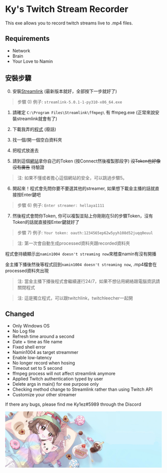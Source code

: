 # Ky's Twitch Stream Recorder
This exe allows you to record twitch streams live to .mp4 files.
## Requirements
- Network
- Brain
- Your Love to Namin

## 安裝步驟
0) 安裝[Streamlink](https://github.com/streamlink/windows-builds/releases) (最新版本就好，全部按下一步就好了)

>步驟 0) 例子: `streamlink-5.0.1-1-py310-x86_64.exe`

1) 請確定 `C:\Program Files\Streamlink\ffmpeg\` 有 ffmpeg.exe (正常來說安裝streamlink就會有了)

2) 下載我弄的[程式](https://github.com/Kylezhk/twitch-stream-recorder/releases/download/v300/twitch-recorder-v300.exe) (廢話)

3) 找一個/開一個空白資料夾

4) 把程式放進去

5) 請到這個[網站](https://twitchapps.com/tmi/)拿你自己的Token (按Connect然後複製那段字) ~~沒Token也好像沒有廣告~~ 待驗證
>注: 如果不懂或者擔心這個網站的安全，可以跳過步驟5。

6) 開起來！程式會先問你要不要選其他的streamer, 如果想下載金主播的話就直接按Enter鍵吧

>步驟 6) 例子: `Enter streamer: hellaya1111`

7) 然後程式會問你Token, 你可以複製並貼上你剛剛在5)的步驟Token，沒有Token的話就直接按Enter鍵就好了

>步驟 7) 例子: `Your token: oauth:1234565ep62w5yyh108d52juqq0euul`

>注: 第一次會自動生成processed資料夾跟recorded資料夾

程式會持續顯示出`namin1004 doesn't streaming now`來稽查namin有沒有開播

金主播下播後然後等程式回到`namin1004 doesn't streaming now`, .mp4檔會在processed資料夾出現

>注: 當金主播下播後程式會繼續運行24/7，如果不想佔用網絡跟電腦資訊請關閉程式

>注: 這是獨立程式，可以跟twitchlink，twitchleecher一起開

## Changed
- Only Windows OS
- No Log file
- Refresh time around a second
- Date + time as file name
- Fixed shell error
- Namin1004 as target streammer
- Enable low-latency
- No longer record when hosing
- Timeout set to 5 second
- ffmpeg process will not affect streamlink anymore
- Applied Twitch authentication typed by user 
- Delete args in main() for exe purpose only
- Checking method change to Streamlink rather than using Twitch API
- Customize your other streamer

If there any bugs, please find me Ky1ez#5989 through the Discord 

[![namin banner](banner.jpg)](https://marpple.shop/en/namin?page=0)